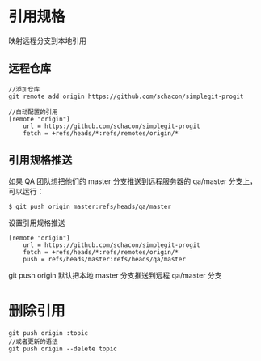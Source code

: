 # 引用规格

映射远程分支到本地引用

## 远程仓库

```
//添加仓库
git remote add origin https://github.com/schacon/simplegit-progit

//自动配置的引用
[remote "origin"]
	url = https://github.com/schacon/simplegit-progit
	fetch = +refs/heads/*:refs/remotes/origin/*
```

## 引用规格推送

如果 QA 团队想把他们的 master 分支推送到远程服务器的 qa/master 分支上，可以运行：

```
$ git push origin master:refs/heads/qa/master
```

设置引用规格推送

```
[remote "origin"]
	url = https://github.com/schacon/simplegit-progit
	fetch = +refs/heads/*:refs/remotes/origin/*
	push = refs/heads/master:refs/heads/qa/master
```

git push origin 默认把本地 master 分支推送到远程 qa/master 分支

# 删除引用

```
git push origin :topic
//或者更新的语法
git push origin --delete topic
```
